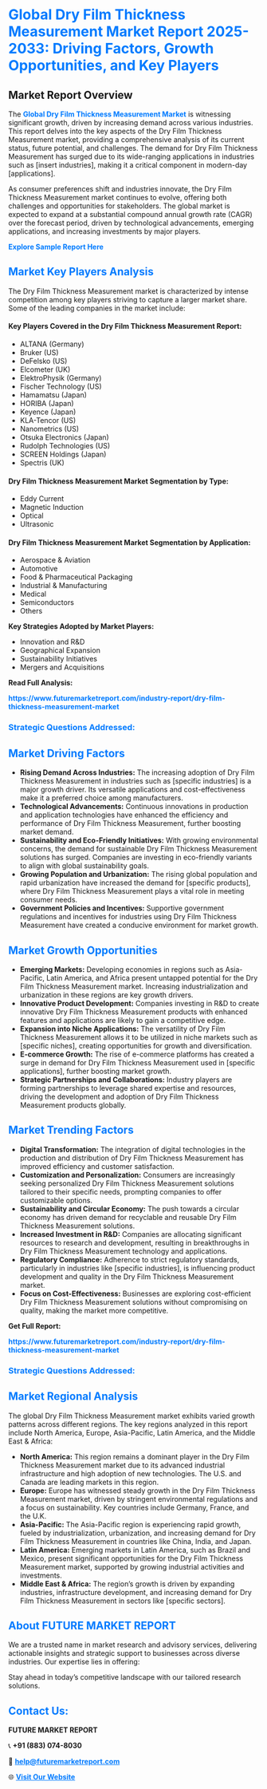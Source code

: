 <h1 style="color: #007BFF;">Global Dry Film Thickness Measurement Market Report 2025-2033: Driving Factors, Growth Opportunities, and Key Players</h1>

<section id="overview">
<h2>Market Report Overview</h2>
<p>The <a href="https://www.futuremarketreport.com/industry-report/dry-film-thickness-measurement-market" style="color: #007BFF; text-decoration: none;"><strong>Global Dry Film Thickness Measurement Market</strong></a> is witnessing significant growth, driven by increasing demand across various industries. This report delves into the key aspects of the Dry Film Thickness Measurement market, providing a comprehensive analysis of its current status, future potential, and challenges. The demand for Dry Film Thickness Measurement has surged due to its wide-ranging applications in industries such as [insert industries], making it a critical component in modern-day [applications].</p>
<p>As consumer preferences shift and industries innovate, the Dry Film Thickness Measurement market continues to evolve, offering both challenges and opportunities for stakeholders. The global market is expected to expand at a substantial compound annual growth rate (CAGR) over the forecast period, driven by technological advancements, emerging applications, and increasing investments by major players.</p>
</section>

<section id="overview">
<p><a href="https://www.futuremarketreport.com/request-sample/reportId=54032" style="color: #007BFF; text-decoration: none;"><strong>Explore Sample Report Here</strong></a></p>
</section>

<section id="key-players">
<h2 style="color: #007BFF;">Market Key Players Analysis</h2>
<p>The Dry Film Thickness Measurement market is characterized by intense competition among key players striving to capture a larger market share. Some of the leading companies in the market include:</p>
<h4>Key Players Covered in the Dry Film Thickness Measurement Report:</h4>
<ul><li>ALTANA (Germany)</li><li>Bruker (US)</li><li>DeFelsko (US)</li><li>Elcometer (UK)</li><li>ElektroPhysik (Germany)</li><li>Fischer Technology (US)</li><li>Hamamatsu (Japan)</li><li>HORIBA (Japan)</li><li>Keyence (Japan)</li><li>KLA-Tencor (US)</li><li>Nanometrics (US)</li><li>Otsuka Electronics (Japan)</li><li>Rudolph Technologies (US)</li><li>SCREEN Holdings (Japan)</li><li>Spectris (UK)</li></ul>
<h4>Dry Film Thickness Measurement Market Segmentation by Type:</h4>
<ul><li>Eddy Current</li><li>Magnetic Induction</li><li>Optical</li><li>Ultrasonic</li></ul>

<h4>Dry Film Thickness Measurement Market Segmentation by Application:</h4>
<ul><li>Aerospace &amp; Aviation</li><li>Automotive</li><li>Food &amp; Pharmaceutical Packaging</li><li>Industrial &amp; Manufacturing</li><li>Medical</li><li>Semiconductors</li><li>Others</li></ul>
<p><strong>Key Strategies Adopted by Market Players:</strong></p>
<ul>
<li>Innovation and R&D</li>
<li>Geographical Expansion</li>
<li>Sustainability Initiatives</li>
<li>Mergers and Acquisitions</li>
</ul>
</section>

<section>
<p><strong>Read Full Analysis: </strong></p><a href="https://www.futuremarketreport.com/industry-report/dry-film-thickness-measurement-market" style="color: #007BFF; text-decoration: none;"><strong>https://www.futuremarketreport.com/industry-report/dry-film-thickness-measurement-market</strong></a>
<h3 style="color: #007BFF;">Strategic Questions Addressed:</h3>
</section>

<section id="driving-factors">
<h2 style="color: #007BFF;">Market Driving Factors</h2>
<ul>
<li><strong>Rising Demand Across Industries:</strong> The increasing adoption of Dry Film Thickness Measurement in industries such as [specific industries] is a major growth driver. Its versatile applications and cost-effectiveness make it a preferred choice among manufacturers.</li>
<li><strong>Technological Advancements:</strong> Continuous innovations in production and application technologies have enhanced the efficiency and performance of Dry Film Thickness Measurement, further boosting market demand.</li>
<li><strong>Sustainability and Eco-Friendly Initiatives:</strong> With growing environmental concerns, the demand for sustainable Dry Film Thickness Measurement solutions has surged. Companies are investing in eco-friendly variants to align with global sustainability goals.</li>
<li><strong>Growing Population and Urbanization:</strong> The rising global population and rapid urbanization have increased the demand for [specific products], where Dry Film Thickness Measurement plays a vital role in meeting consumer needs.</li>
<li><strong>Government Policies and Incentives:</strong> Supportive government regulations and incentives for industries using Dry Film Thickness Measurement have created a conducive environment for market growth.</li>
</ul>
</section>

<section id="growth-opportunities">
<h2 style="color: #007BFF;">Market Growth Opportunities</h2>
<ul>
<li><strong>Emerging Markets:</strong> Developing economies in regions such as Asia-Pacific, Latin America, and Africa present untapped potential for the Dry Film Thickness Measurement market. Increasing industrialization and urbanization in these regions are key growth drivers.</li>
<li><strong>Innovative Product Development:</strong> Companies investing in R&D to create innovative Dry Film Thickness Measurement products with enhanced features and applications are likely to gain a competitive edge.</li>
<li><strong>Expansion into Niche Applications:</strong> The versatility of Dry Film Thickness Measurement allows it to be utilized in niche markets such as [specific niches], creating opportunities for growth and diversification.</li>
<li><strong>E-commerce Growth:</strong> The rise of e-commerce platforms has created a surge in demand for Dry Film Thickness Measurement used in [specific applications], further boosting market growth.</li>
<li><strong>Strategic Partnerships and Collaborations:</strong> Industry players are forming partnerships to leverage shared expertise and resources, driving the development and adoption of Dry Film Thickness Measurement products globally.</li>
</ul>
</section>

<section id="trending-factors">
<h2 style="color: #007BFF;">Market Trending Factors</h2>
<ul>
<li><strong>Digital Transformation:</strong> The integration of digital technologies in the production and distribution of Dry Film Thickness Measurement has improved efficiency and customer satisfaction.</li>
<li><strong>Customization and Personalization:</strong> Consumers are increasingly seeking personalized Dry Film Thickness Measurement solutions tailored to their specific needs, prompting companies to offer customizable options.</li>
<li><strong>Sustainability and Circular Economy:</strong> The push towards a circular economy has driven demand for recyclable and reusable Dry Film Thickness Measurement solutions.</li>
<li><strong>Increased Investment in R&D:</strong> Companies are allocating significant resources to research and development, resulting in breakthroughs in Dry Film Thickness Measurement technology and applications.</li>
<li><strong>Regulatory Compliance:</strong> Adherence to strict regulatory standards, particularly in industries like [specific industries], is influencing product development and quality in the Dry Film Thickness Measurement market.</li>
<li><strong>Focus on Cost-Effectiveness:</strong> Businesses are exploring cost-efficient Dry Film Thickness Measurement solutions without compromising on quality, making the market more competitive.</li>
</ul>
</section>

<section>
<p><strong>Get Full Report: </strong></p><a href="https://www.futuremarketreport.com/industry-report/dry-film-thickness-measurement-market" style="color: #007BFF; text-decoration: none;"><strong>https://www.futuremarketreport.com/industry-report/dry-film-thickness-measurement-market</strong></a>
<h3 style="color: #007BFF;">Strategic Questions Addressed:</h3>
</section>


<section id="regional-analysis">
<h2 style="color: #007BFF;">Market Regional Analysis</h2>
<p>The global Dry Film Thickness Measurement market exhibits varied growth patterns across different regions. The key regions analyzed in this report include North America, Europe, Asia-Pacific, Latin America, and the Middle East & Africa:</p>
<ul>
<li><strong>North America:</strong> This region remains a dominant player in the Dry Film Thickness Measurement market due to its advanced industrial infrastructure and high adoption of new technologies. The U.S. and Canada are leading markets in this region.</li>
<li><strong>Europe:</strong> Europe has witnessed steady growth in the Dry Film Thickness Measurement market, driven by stringent environmental regulations and a focus on sustainability. Key countries include Germany, France, and the U.K.</li>
<li><strong>Asia-Pacific:</strong> The Asia-Pacific region is experiencing rapid growth, fueled by industrialization, urbanization, and increasing demand for Dry Film Thickness Measurement in countries like China, India, and Japan.</li>
<li><strong>Latin America:</strong> Emerging markets in Latin America, such as Brazil and Mexico, present significant opportunities for the Dry Film Thickness Measurement market, supported by growing industrial activities and investments.</li>
<li><strong>Middle East & Africa:</strong> The region’s growth is driven by expanding industries, infrastructure development, and increasing demand for Dry Film Thickness Measurement in sectors like [specific sectors].</li>
</ul>
</section>

<footer>
<h2 style="color: #007BFF;">About FUTURE MARKET REPORT</h2>
<p>We are a trusted name in market research and advisory services, delivering actionable insights and strategic support to businesses across diverse industries. Our expertise lies in offering:</p>

<p>Stay ahead in today’s competitive landscape with our tailored research solutions.</p>

<h2 style="color: #007BFF;">Contact Us:</h2>
<p><strong>FUTURE MARKET REPORT</strong></p>
<p>📞 <strong>+91 (883) 074-8030</strong></p>
<p>📧 <strong><a href="mailto:help@futuremarketreport.com" style="color: #007BFF;">help@futuremarketreport.com</a></strong></p>
<p>🌐 <strong><a href="https://www.futuremarketreport.com/" style="color: #007BFF;">Visit Our Website</a></strong></p>
</footer>